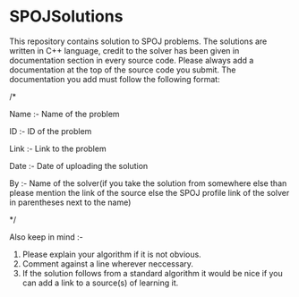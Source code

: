 # SPOJSolutions
This repository contains solution to SPOJ problems. The solutions are written in C++ language, credit to the solver has been given in documentation section in every source code.
Please always add a documentation at the top of the source code you submit.
The documentation you add must follow the following format:

/*

Name :- Name of the problem

ID :- ID of the problem

Link :- Link to the problem

Date :- Date of uploading the solution

By :- Name of the solver(if you take the solution from somewhere else than please mention the link of the source else the SPOJ profile link of the solver in parentheses next to the name)

*/

Also keep in mind :-
1. Please explain your algorithm if it is not obvious.
2. Comment against a line wherever neccessary.
3. If the solution follows from a standard algorithm it would be nice if you can add a link to a source(s) of learning it.
